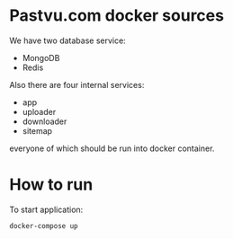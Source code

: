 # Pastvu.com docker sources

We have two database service:
 * MongoDB
 * Redis

Also there are four internal services:
 * app
 * uploader
 * downloader
 * sitemap

everyone of which should be run into docker container.

# How to run

To start application:

```
docker-compose up
```
